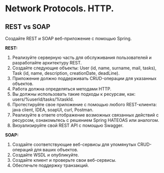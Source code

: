 # Network Protocols. HTTP.
## REST vs SOAP

Создайте REST и SOAP веб-приложение с помощью Spring.

**REST:**
1. Реализуйте серверную часть для обслуживания пользователей и разработайте архитектуру REST.
2. Создайте следующие объекты: User (id, name, surname, mail, tasks), Task (id, name, description, creationDate, deadLine).
3. Приложение должно поддерживать CRUD-операции для указанных объектов.
4. Работа должна определяться методами HTTP.
5. Вы должны использовать такие подходы к ресурсам, как: users/%userId/tasks/%taskId.
6. Протестируйте свое приложение с помощью любого REST-клиента: java client, IDEA, soapUI, curl, Postman.
7. Реализуйте в ответе отображение возможных связанных действий с ресурсом, ознакомьтесь с решением Spring HATEOAS или аналогом.
8. Визуализируйте свой REST API с помощью Swagger.

**SOAP:**
1. Создайте соответствующие веб-сервисы для упомянутых CRUD-операций для ваших объектов.
2. Создайте WSDL и опубликуйте.
3. Создайте клиент и проверьте свои веб-сервисы.
4. Обеспечьте поддержку транзакций.
